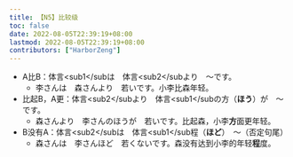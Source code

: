 ```yaml
---
title: 【N5】比较级
toc: false
date: 2022-08-05T22:39:19+08:00
lastmod: 2022-08-05T22:39:19+08:00
contributors: ["HarborZeng"]
---
```


- A比B：体言<sub1</subは　体言<sub2</subより　～です。
   - 李さんは　森さんより　若いです。小李比森年轻。
- 比起B，A更：体言<sub2</subより　体言<sub1</subの方（**ほう**）が　～です。
   - 森さんより　李さんのほうが　若いです。比起森，小李**方**面更年轻。
- B没有A：体言<sub2</subは　体言<sub1</sub程（**ほど**）　～（否定句尾）
   - 森さんは　李さんほど　若くないです。森没有达到小李的年轻**程**度。

